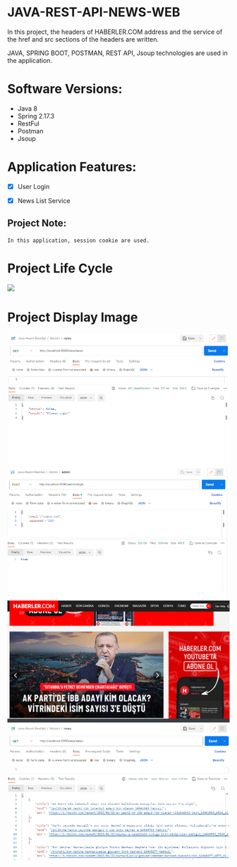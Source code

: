 # JAVA-REST-API-NEWS-WEB

<p> 
In this project, the headers of HABERLER.COM address and the service of the href and src sections of the headers are written.

JAVA, SPRING BOOT, POSTMAN, REST API, Jsoup technologies are used in the application.
</p>

# Software Versions:
- Java 8
- Spring 2.17.3
- RestFul
- Postman
- Jsoup
   
# Application Features:
- [x] User Login
- [x] News List Service


## Project Note:
```
In this application, session cookie are used.
```


# Project Life Cycle
<img src="USER-APP-FOTO/LOGİN.png" style="max-width:100%;">

# Project Display Image

<p>
      <a>
    <img src="NEWS FOTO/LOGIN.png" style="max-width:100%;"> 
</a>
<a >
    <img src="NEWS FOTO/LOGIN SUCCESS.png" style="max-width:100%;"> 
</a>
      <a>
    <img src="NEWS FOTO/WEB.png" style="max-width:100%;"> 
</a>
    <a>
    <img src="NEWS FOTO/SERVICE.png" style="max-width:100%;"> 
</a>
   
  
</p>
